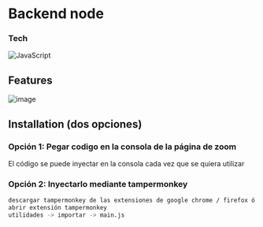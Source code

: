 # Backend node

### Tech
![JavaScript](https://img.shields.io/badge/javascript-%23323330.svg?style=for-the-badge&logo=javascript&logoColor=%23F7DF1E)

## Features
![image](./Grabación%20de%20pantalla%20desde%2028-09-23%2021_35_37.gif)


## Installation (dos opciones)
### Opción 1: Pegar codigo en la consola de la página de zoom
El código se puede inyectar en la consola cada vez que se quiera utilizar

### Opción 2: Inyectarlo mediante tampermonkey
```sh
descargar tampermonkey de las extensiones de google chrome / firefox ó https://www.tampermonkey.net/
abrir extensión tampermonkey
utilidades -> importar -> main.js
```